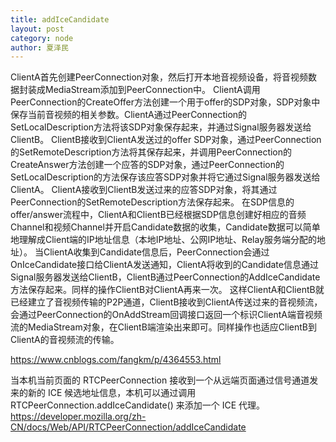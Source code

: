 ```yaml
---
title: addIceCandidate
layout: post
category: node
author: 夏泽民
---
```

ClientA首先创建PeerConnection对象，然后打开本地音视频设备，将音视频数据封装成MediaStream添加到PeerConnection中。
ClientA调用PeerConnection的CreateOffer方法创建一个用于offer的SDP对象，SDP对象中保存当前音视频的相关参数。ClientA通过PeerConnection的SetLocalDescription方法将该SDP对象保存起来，并通过Signal服务器发送给ClientB。
ClientB接收到ClientA发送过的offer SDP对象，通过PeerConnection的SetRemoteDescription方法将其保存起来，并调用PeerConnection的CreateAnswer方法创建一个应答的SDP对象，通过PeerConnection的SetLocalDescription的方法保存该应答SDP对象并将它通过Signal服务器发送给ClientA。
ClientA接收到ClientB发送过来的应答SDP对象，将其通过PeerConnection的SetRemoteDescription方法保存起来。
在SDP信息的offer/answer流程中，ClientA和ClientB已经根据SDP信息创建好相应的音频Channel和视频Channel并开启Candidate数据的收集，Candidate数据可以简单地理解成Client端的IP地址信息（本地IP地址、公网IP地址、Relay服务端分配的地址）。
当ClientA收集到Candidate信息后，PeerConnection会通过OnIceCandidate接口给ClientA发送通知，ClientA将收到的Candidate信息通过Signal服务器发送给ClientB，ClientB通过PeerConnection的AddIceCandidate方法保存起来。同样的操作ClientB对ClientA再来一次。
这样ClientA和ClientB就已经建立了音视频传输的P2P通道，ClientB接收到ClientA传送过来的音视频流，会通过PeerConnection的OnAddStream回调接口返回一个标识ClientA端音视频流的MediaStream对象，在ClientB端渲染出来即可。同样操作也适应ClientB到ClientA的音视频流的传输。
<!-- more -->
https://www.cnblogs.com/fangkm/p/4364553.html

当本机当前页面的 RTCPeerConnection 接收到一个从远端页面通过信号通道发来的新的 ICE 候选地址信息，本机可以通过调用RTCPeerConnection.addIceCandidate() 来添加一个 ICE 代理。
https://developer.mozilla.org/zh-CN/docs/Web/API/RTCPeerConnection/addIceCandidate
